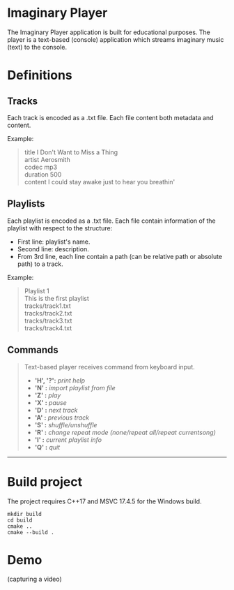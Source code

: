 # Imaginary Player
The Imaginary Player application is built for educational purposes. The player is a text-based (console) application which streams imaginary music (text) to the console.
# Definitions
## Tracks

Each track is encoded as a .txt file. Each file content both metadata and content.

Example:  

>title I Don't Want to Miss a Thing  
>artist Aerosmith  
>codec mp3  
>duration 500  
>content I could stay awake just to hear you breathin'  

## Playlists

Each playlist is encoded as a .txt file. Each file contain information of the playlist with respect to the structure:  
- First line: playlist's name.  
- Second line: description.  
- From 3rd line, each line contain a path (can be relative path or absolute path) to a track.  

Example:

>Playlist 1  
>This is the first playlist  
>tracks/track1.txt  
>tracks/track2.txt  
>tracks/track3.txt  
>tracks/track4.txt  

## Commands

> Text-based player receives command from keyboard input.  
> - **'H', '?':** *print help*  
> - **'N'     :** *import playlist from file*  
> - **'Z'     :** *play*  
> - **'X'     :** *pause*  
> - **'D'     :** *next track*  
> - **'A'     :** *previous track*  
> - **'S'     :** *shuffle/unshuffle*  
> - **'R'     :** *change repeat mode (none/repeat all/repeat currentsong)*  
> - **'I'     :** *current playlist info*  
> - **'Q'     :** *quit*  
----------------------------------------------------------

# Build project
The project requires C++17 and MSVC 17.4.5 for the Windows build.
```
mkdir build
cd build
cmake ..
cmake --build .
```
# Demo
(capturing a video)
